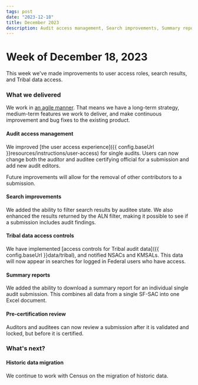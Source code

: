 ```yaml
---
tags: post 
date: "2023-12-18"
title: December 2023
description: Audit access management, Search improvements, Summary reports
---
```

# Week of December 18, 2023

This week we've made improvements to user access roles, search results, and Tribal data access.

### What we delivered

We work in [an agile manner](https://asana.com/resources/agile-methodology). That means we have a long-term strategy, medium-term features we work to deliver, and make continuous improvement and bug fixes to the existing product. 

#### Audit access management

We improved [the user access experience]({{ config.baseUrl }}resources/instructions/user-access) for single audits. Users can now change both the auditor and auditee certifying official for a submission and add new audit editors. 

Future improvements will allow for the removal of other contributors to a submission.

#### Search improvements

We added the ability to filter search results by auditee state. We also enhanced the results returned by the ALN filter, making it possible to see if a submission includes audit findings.

#### Tribal data access controls

We have implemented [access controls for Tribal audit data]({{ config.baseUrl }}data/tribal), and notified NSACs and KMSALs. This data will now appear in searches for logged in Federal users who have access.

#### Summary reports 

We added the ability to download a summary report for an individual single audit submission. This combines all data from a single SF-SAC into one Excel document.

#### Pre-certification review

Auditors and auditees can now review a submission after it is validated and locked, but before it is certified.

### What's next?

#### Historic data migration

We continue to work with Census on the migration of historic data.

